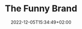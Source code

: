 ---
title: "The Funny Brand"
date: 2022-12-05T15:34:49+02:00
keywords: ["the funny brand", "cadoul potrivit", "cadou adolescenti", "jocuri de societate", "jocurile the funny brand"]
draft: false
type: other
layout:
sitemap_exclude: false

sitemap:
  changefreq: weekly
  filename: sitemap.xml
  priority: 1

#----------------------------------------------------/
# Head
#----------------------------------------------------/
open_graph:
  title: "The Funny Brand"
  url: "https://jocuri.thefunnybrand.com/"
  image: "https://jocuri.thefunnybrand.com/og-image/the-funny-brand-social.jpg"
  image_alt: "Cadou potrivit pentru joacă și distracție în familie și cu prietenii!"
  description: "Poate fi un cadou frumos atât pentru familia ta, cât și pentru alți prieteni. Și cu siguranță va fi un cadou extrem de folosit."

schema:
  type: "Organization"
  name: "Julie’s Brownies SRL"
  email: "contact@thefunnybrand.com"
  telephone: "0721298213"
  logo: "https://jocuri.thefunnybrand.com/assets/daca-as/logo/the-funny-brand-logo.svg"
  image_url: "https://jocuri.thefunnybrand.com/assets/daca-as/hero/daca-as-game.png"
  description: "“Dacă Aș” este jocul care te provoacă să te pui în diferite situații imposibile au puțin probabile și să te gândești ce ai face. Deși unele întrebări par pentru copii, e foarte interesant când răspund și adulții la ele."
  sku: "JO01"
  mpn: "5949235190016"
  url: "https://www.thefunnybrand.com"
  price: "59.90"
  price_available: "2022-12-31"


#----------------------------------------------------/
# Gallery Games
#----------------------------------------------------/
galleryHomepage:
  title: Jocurile <span>The Funny Brand</span>
  items:
    
    - title: "Adevăr sau Provocare"
      link: "/adevar-sau-provocare"
      image: "/assets/adevar-sau-provocare/cta/adevar-sau-provocare-game.png"
      image2x: "/assets/adevar-sau-provocare/cta/adevar-sau-provocare-game@2x.png"

    - title: "Cât de bine ne cunoaștem în familie"
      link: "/cat-de-bine-ne-cunoastem"
      image: "/assets/cat-de-bine-ne-cunoastem/cta/cat-de-bine-ne-cunoastem-game.png"
      image2x: "/assets/cat-de-bine-ne-cunoastem/cta/cat-de-bine-ne-cunoastem-game@2x.png"

    - title: "Cel/Cea mai..."
      link: "/cel-cea-mai"
      image: "/assets/cel-cea-mai/cta/cel-cea-mai-game.png"
      image2x: "/assets/cel-cea-mai/cta/cel-cea-mai-game@2x.png"

    - title: "Dacă aș..."
      link: "/daca-as"
      image: "/assets/daca-as/cta/daca-as-game.png"
      image2x: "/assets/daca-as/cta/daca-as-game@2x.png"

    - title: "Emoții și sentimente"
      link: "/emotii-si-sentimente"
      image: "/assets/emotii-si-sentimente/cta/emotii-si-sentimente-game.png"
      image2x: "/assets/emotii-si-sentimente/cta/emotii-si-sentimente-game@2x.png"

    - title: "Testul relației"
      link: "/testul-relatiei"
      image: "/assets/testul-relatiei/cta/testul-relatiei-game.png"
      image2x: "/assets/testul-relatiei/cta/testul-relatiei-game@2x.png"


---